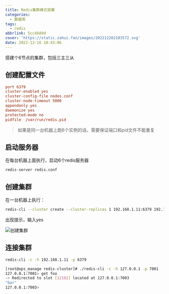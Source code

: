 ```yaml
---
title: Redis集群模式部署
categories:
  - 数据库
tags:
  - redis
abbrlink: 5cc4b89d
cover: 'https://static.zahui.fan/images/202212202103572.svg'
date: 2022-12-16 10:43:06
---
```


搭建个6节点的集群，包括三主三从

## 创建配置文件

```conf
port 6379
cluster-enabled yes
cluster-config-file nodes.conf
cluster-node-timeout 5000
appendonly yes
daemonize yes
protected-mode no
pidfile  /var/run/redis.pid
```

> 如果是同一台机器上跑6个实例的话，需要保证端口和pid文件不能重复

## 启动服务器

在每台机器上面执行，启动6个redis服务器

```bash
redis-server redis.conf
```

## 创建集群

在一台机器上执行：

```bash
redis-cli --cluster create --cluster-replicas 1 192.168.1.11:6379 192.168.1.12:6379 192.168.1.13:6379 192.168.1.14:6379 192.168.1.15:6379 192.168.1.16:6379
```

出现提示，输入yes

![创建集群](https://static.zahui.fan/images/202212161407297.png)

## 连接集群

```bash
redis-cli -c -h 192.168.1.11 -p 6379
```

```bash
[root@ops_manage redis-cluster]# ./redis-cli -c -h 127.0.0.1 -p 7001
127.0.0.1:7001> get foo
-> Redirected to slot [12182] located at 127.0.0.1:7003
"bar"
127.0.0.1:7003>
```
